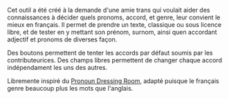 Cet outil a été créé à la demande d'une amie trans qui voulait aider des connaissances à décider quels pronoms, accord, et genre, leur convient le mieux en français. Il permet de prendre un texte, classique ou sous licence libre, et de tester en y mettant son prénom, surnom, ainsi quen accordant adjectif et pronoms de diverses façon.

Des boutons permettent de tenter les accords par défaut soumis par les contributeurices. Des champs libres permettent de changer chaque accord indépendament les uns des autres.


Libremente inspiré du <a
href="http://www.pronouns.failedslacker.com/">Pronoun Dressing
Room</a>, adapté puisque le français genre beaucoup plus les mots que
l'anglais.
